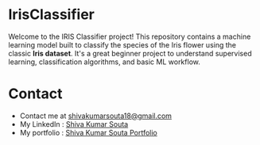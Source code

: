 # IrisClassifier
  Welcome to the IRIS Classifier project! This repository contains a machine learning model built to classify the species of the Iris flower using the classic **Iris dataset**. It's a great beginner project to understand supervised learning, classification algorithms, and basic ML workflow.

# Contact 
* Contact me at shivakumarsouta18@gmail.com
* My LinkedIn : <a href="https://www.linkedin.com/in/shivakumarsouta/" target="_blank"> Shiva Kumar Souta</a>
* My portfolio : <a href="https://shivakumarsouta-portfolio.vercel.app/" target="_blank"> Shiva Kumar Souta Portfolio </a>
